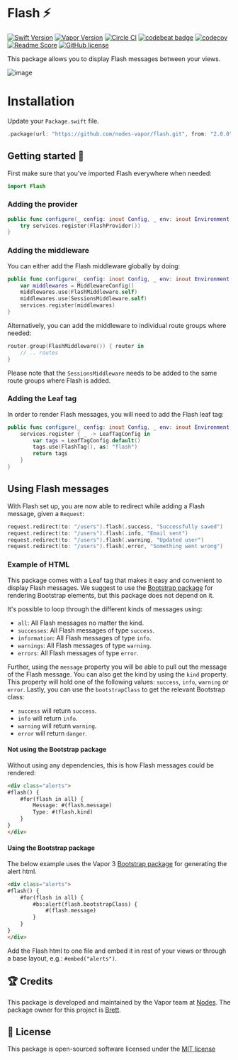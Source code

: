 # Flash ⚡️
[![Swift Version](https://img.shields.io/badge/Swift-4.1-brightgreen.svg)](http://swift.org)
[![Vapor Version](https://img.shields.io/badge/Vapor-3-30B6FC.svg)](http://vapor.codes)
[![Circle CI](https://circleci.com/gh/nodes-vapor/flash/tree/master.svg?style=shield)](https://circleci.com/gh/nodes-vapor/flash)
[![codebeat badge](https://codebeat.co/badges/10cffe07-3d4f-420c-adb9-a98529671bfa)](https://codebeat.co/projects/github-com-nodes-vapor-flash-master)
[![codecov](https://codecov.io/gh/nodes-vapor/flash/branch/master/graph/badge.svg)](https://codecov.io/gh/nodes-vapor/flash)
[![Readme Score](http://readme-score-api.herokuapp.com/score.svg?url=https://github.com/nodes-vapor/flash)](http://clayallsopp.github.io/readme-score?url=https://github.com/nodes-vapor/flash)
[![GitHub license](https://img.shields.io/badge/license-MIT-blue.svg)](https://raw.githubusercontent.com/nodes-vapor/flash/master/LICENSE)

This package allows you to display Flash messages between your views.

![image](https://github.com/nodes-vapor/flash/blob/master/flash.png)

# Installation

Update your `Package.swift` file.
```swift
.package(url: "https://github.com/nodes-vapor/flash.git", from: "2.0.0")
```

## Getting started 🚀

First make sure that you've imported Flash everywhere when needed:

```swift
import Flash
```

### Adding the provider

```swift
public func configure(_ config: inout Config, _ env: inout Environment, _ services: inout Services) throws {
    try services.register(FlashProvider())
}
```

### Adding the middleware

You can either add the Flash middleware globally by doing:

```swift
public func configure(_ config: inout Config, _ env: inout Environment, _ services: inout Services) throws {
    var middlewares = MiddlewareConfig()
    middlewares.use(FlashMiddleware.self)
    middlewares.use(SessionsMiddleware.self)
    services.register(middlewares)
}
```

Alternatively, you can add the middleware to individual route groups where needed:

```swift
router.group(FlashMiddleware()) { router in
    // .. routes
}
```

Please note that the `SessionsMiddleware` needs to be added to the same route groups where Flash is added.

### Adding the Leaf tag

In order to render Flash messages, you will need to add the Flash leaf tag:

```swift
public func configure(_ config: inout Config, _ env: inout Environment, _ services: inout Services) throws {
    services.register { _ -> LeafTagConfig in
        var tags = LeafTagConfig.default()
        tags.use(FlashTag(), as: "flash")
        return tags
    }
}
```

## Using Flash messages

With Flash set up, you are now able to redirect while adding a Flash message, given a `Request`:

```swift
request.redirect(to: "/users").flash(.success, "Successfully saved")
request.redirect(to: "/users").flash(.info, "Email sent")
request.redirect(to: "/users").flash(.warning, "Updated user")
request.redirect(to: "/users").flash(.error, "Something went wrong")
```

### Example of HTML

This package comes with a Leaf tag that makes it easy and convenient to display Flash messages. We suggest to use the [Bootstrap package](https://github.com/nodes-vapor/bootstrap) for rendering Bootstrap elements, but this package does not depend on it.

It's possible to loop through the different kinds of messages using:

- `all`: All Flash messages no matter the kind.
- `successes`: All Flash messages of type `success`.
- `information`: All Flash messages of type `info`.
- `warnings`: All Flash messages of type `warning`.
- `errors`: All Flash messages of type `error`.

Further, using the `message` property you will be able to pull out the message of the Flash message. You can also get the kind by using the `kind` property. This property will hold one of the following values: `success`, `info`, `warning` or `error`. Lastly, you can use the `bootstrapClass` to get the relevant Bootstrap class:

- `success` will return `success`.
- `info` will return `info`.
- `warning` will return `warning`.
- `error` will return `danger`.

#### Not using the Bootstrap package

Without using any dependencies, this is how Flash messages could be rendered:

```html
<div class="alerts">
#flash() {
    #for(flash in all) {
        Message: #(flash.message)
        Type: #(flash.kind)
    }
}
</div>
```

#### Using the Bootstrap package

The below example uses the Vapor 3 [Bootstrap package](https://github.com/nodes-vapor/bootstrap) for generating the alert html.

```html
<div class="alerts">
#flash() {
    #for(flash in all) {
        #bs:alert(flash.bootstrapClass) {
            #(flash.message)
        }
    }
}
</div>

```

Add the Flash html to one file and embed it in rest of your views or through a base layout, e.g.: `#embed("alerts")`.


## 🏆 Credits

This package is developed and maintained by the Vapor team at [Nodes](https://www.nodesagency.com).
The package owner for this project is [Brett](https://github.com/brettrtoomey).


## 📄 License

This package is open-sourced software licensed under the [MIT license](http://opensource.org/licenses/MIT)
